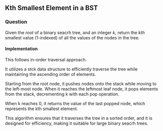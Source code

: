 ## Kth Smallest Element in a BST

### Question

Given the *root* of a binary seacrh tree, and an integer *k*, return the *kth* smallest value (1-indexed) of all the values of the nodes in the tree.

#### Implementation

This follows in-order traversal approach.

It utilizes a stck data structure to efficiently traverse the tree while maintaining the ascending order of elements. 

Starting from the root node, it pushes nodes onto the stack while moving to the left-most node. When it reaches the leftmost leaf node, it pops elements from the stack, decrementing k with each pop operation.

When k reaches 0, it returns the value of the last popped node, which represents the kth smallest element.

This algorithm ensures that it traverses the tree in a sorted order, and it is designed for efficiency, making it suitable for large binary seacrh trees.